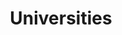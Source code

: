---
order: "05"
title: "Universities"
nav:
  - heading: MIT
    sub-sections:
      - "2.17"
      - "2.23"
      - "2.24"
      - "3.3"
      - "4.1"
      - "4.2"
      - "6.5"
      - "7.1"
      - "8.8"
      - "8.11"
      - "9.4"
      - "14.18"
      - "int12"
      - "int13"
      - "int25"
      - "int35"
      - "int68"
      - "int70"
      - "int71"
  - heading: MIT - Lincoln Labs
    sub-sections:
      - "2.17"
      - "2.23"
      - "2.24"
      - "2.27"
      - "3.3"
      - "4.1"
      - "4.2"
      - "4.7"
      - "6.7"
      - "9.11"
      - "int13"
      - "int12"
      - "int35"
      - "int68"
      - "int78"
  - heading: Stanford
    sub-sections:
      - "6.7"
      - "8.4"
      - "9.16"
      - "14.21"
      - "int10"
      - "int15"
  - heading: UC Irvine
    sub-sections:
      - "8.5"
      - "8.6"
  - heading: UCLA
    sub-sections:
      - "4.7"
      - "4.8"
      - "6.0"
      - "6.2"
      - "6.3"
      - "6.5"
      - "6.7"
      - "6.9"
      - "6.12"
      - "7.3"
      - "7.4"
      - "14.5"
      - "int11"
  - heading: UCSB
    sub-sections:
      - "4.8"
      - "6.3"
      - "int82"
  - heading: University of Hawaii
    sub-sections:
      - "6.10"
      - "8.7"
      - "int1"
      - "int4"
      - "int17"
  - heading: University of Utah
    sub-sections:
      - "3.3"
      - "4.8"
      - "6.3"
---